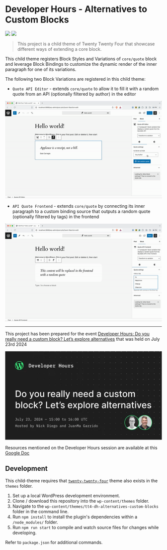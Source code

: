 # Developer Hours - Alternatives to Custom Blocks

[![](https://img.shields.io/badge/playground-live%20preview-blue?logo=wordpress)](https://playground.wordpress.net/?blueprint-url=https://raw.githubusercontent.com/wordpress-juanmaguitar/tt4-dh-alternatives-custom-blocks/main/_playground/blueprint.json)  [![](https://img.shields.io/badge/excalidraw-project%20diagram-c2255c?logo=excalidraw)](https://excalidraw.com/#json=xE-cFmJvs7HvEt3_Yf5d0,lkXZcRhI0SjwdEzkQh1PwQ) 

> This project is a child theme of Twenty Twenty Four that showcase different ways of extending a core block. 

This child theme registers Block Styles and Variations of `core/quote` block and leverage Block Bindings to customize the dynamic render of the inner paragraph for one of its variations.

The following two Block Variations are registered in this child theme:
- `Quote API Editor` - extends `core/quote` to allow it to fill it with a random quote from an API (optionally filtered by author) in the editor

![quote api editor demo](./assets/quote-api-editor-demo.gif)

- `API Quote Frontend` - extends `core/quote` by connecting its inner paragraph to a custom binding source that outputs a random quote (optionally filtered by tags) in the frontend

![quote api frontend demo](./assets/quote-api-frontend-demo.gif)

---

This project has been prepared for the event [Developer Hours: Do you really need a custom block? Let’s explore alternatives](https://www.meetup.com/es-ES/learn-wordpress-online-workshops/events/301860423/?notificationId=1397062753762701312) that was held on July 23rd 2024

![Developer Hours cover](./assets/developer-hours-cover.png)

Resources mentioned on the Developer Hours session are available at this [Google Doc](https://docs.google.com/document/d/1myYoEehSPS6rhFMzpEq4h_v3z5Z4TTA_C1rJDG0Mk0U/edit)

## Development

This child-theme requires that [`twenty-twenty-four`](https://github.com/WordPress/WordPress/tree/master/wp-content/themes/twentytwentyfour) theme also exists in the `themes` folder.

1. Set up a local WordPress development environment.
2. Clone / download this repository into the `wp-content/themes` folder.
3. Navigate to the `wp-content/themes/tt4-dh-alternatives-custom-blocks` folder in the command line.
4. Run `npm install` to install the plugin's dependencies within a `/node_modules/` folder.
5. Run `npm run start` to compile and watch source files for changes while developing.

Refer to `package.json` for additional commands.